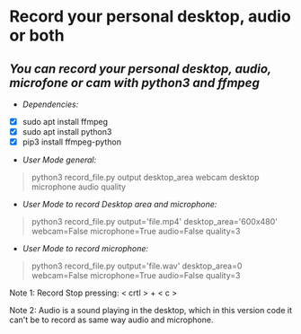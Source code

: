 # Record your personal desktop, audio or both
## *You can record your personal desktop, audio, microfone or cam with python3 and ffmpeg*


* *Dependencies:*
- [x] sudo apt install ffmpeg
- [x] sudo apt install python3
- [x] pip3 install ffmpeg-python

* *User Mode general:*
> python3 record_file.py output desktop_area webcam desktop microphone audio quality

* *User Mode to record Desktop area and microphone:*
> python3 record_file.py output='file.mp4' desktop_area='600x480' webcam=False microphone=True audio=False quality=3

* *User Mode to record microphone:*
> python3 record_file.py output='file.wav' desktop_area=0 webcam=False microphone=True audio=False quality=3

Note 1: Record Stop pressing: < crtl > + < c >

Note 2: Audio is a sound playing in the desktop, which in this version code it can't be to record as same way audio and microphone.

